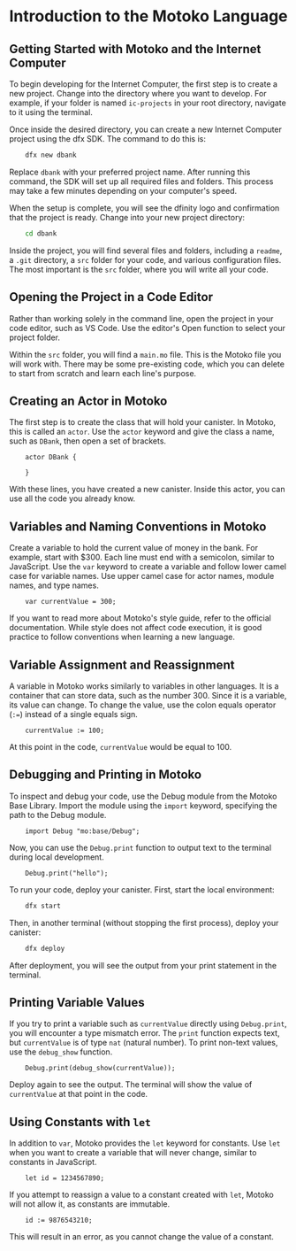 # Introduction to the Motoko Language

## Getting Started with Motoko and the Internet Computer

To begin developing for the Internet Computer, the first step is to create a new project. Change into the directory where you want to develop. For example, if your folder is named `ic-projects` in your root directory, navigate to it using the terminal.

Once inside the desired directory, you can create a new Internet Computer project using the dfx SDK. The command to do this is:

```bash
    dfx new dbank
```

Replace `dbank` with your preferred project name. After running this command, the SDK will set up all required files and folders. This process may take a few minutes depending on your computer's speed.

When the setup is complete, you will see the dfinity logo and confirmation that the project is ready. Change into your new project directory:

```bash
    cd dbank
```

Inside the project, you will find several files and folders, including a `readme`, a `.git` directory, a `src` folder for your code, and various configuration files. The most important is the `src` folder, where you will write all your code.

## Opening the Project in a Code Editor

Rather than working solely in the command line, open the project in your code editor, such as VS Code. Use the editor's Open function to select your project folder.

Within the `src` folder, you will find a `main.mo` file. This is the Motoko file you will work with. There may be some pre-existing code, which you can delete to start from scratch and learn each line's purpose.

## Creating an Actor in Motoko

The first step is to create the class that will hold your canister. In Motoko, this is called an `actor`. Use the `actor` keyword and give the class a name, such as `DBank`, then open a set of brackets.

```mo
    actor DBank {

    }
```

With these lines, you have created a new canister. Inside this actor, you can use all the code you already know.

## Variables and Naming Conventions in Motoko

Create a variable to hold the current value of money in the bank. For example, start with $300. Each line must end with a semicolon, similar to JavaScript. Use the `var` keyword to create a variable and follow lower camel case for variable names. Use upper camel case for actor names, module names, and type names.

```mo
    var currentValue = 300;
```

If you want to read more about Motoko's style guide, refer to the official documentation. While style does not affect code execution, it is good practice to follow conventions when learning a new language.

## Variable Assignment and Reassignment

A variable in Motoko works similarly to variables in other languages. It is a container that can store data, such as the number 300. Since it is a variable, its value can change. To change the value, use the colon equals operator (`:=`) instead of a single equals sign.

```mo
    currentValue := 100;
```

At this point in the code, `currentValue` would be equal to 100.

## Debugging and Printing in Motoko

To inspect and debug your code, use the Debug module from the Motoko Base Library. Import the module using the `import` keyword, specifying the path to the Debug module.

```mo
    import Debug "mo:base/Debug";
```

Now, you can use the `Debug.print` function to output text to the terminal during local development.

```mo
    Debug.print("hello");
```

To run your code, deploy your canister. First, start the local environment:

```bash
    dfx start
```

Then, in another terminal (without stopping the first process), deploy your canister:

```bash
    dfx deploy
```

After deployment, you will see the output from your print statement in the terminal.

## Printing Variable Values

If you try to print a variable such as `currentValue` directly using `Debug.print`, you will encounter a type mismatch error. The `print` function expects text, but `currentValue` is of type `nat` (natural number). To print non-text values, use the `debug_show` function.

```mo
    Debug.print(debug_show(currentValue));
```

Deploy again to see the output. The terminal will show the value of `currentValue` at that point in the code.

## Using Constants with `let`

In addition to `var`, Motoko provides the `let` keyword for constants. Use `let` when you want to create a variable that will never change, similar to constants in JavaScript.

```mo
    let id = 1234567890;
```

If you attempt to reassign a value to a constant created with `let`, Motoko will not allow it, as constants are immutable.

```mo
    id := 9876543210;
```

This will result in an error, as you cannot change the value of a constant.
